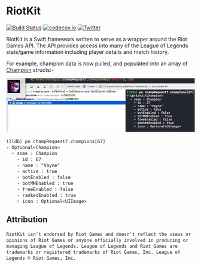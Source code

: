 # RiotKit

[![Build Status](https://travis-ci.org/RiotKit/RiotKit.svg?branch=master)](https://travis-ci.org/RiotKit/RiotKit)
[![codecov.io](https://codecov.io/gh/RiotKit/RiotKit/branch/master/graphs/badge.svg)](https://codecov.io/gh/RiotKit/RiotKit/branch/master)
[![Twitter](https://img.shields.io/badge/twitter-@Hexploitable-blue.svg?style=flat)](http://twitter.com/Hexploitable)

RiotKit is a Swift framework written to serve as a wrapper around the Riot Games API.
The API provides access into many of the League of Legends stats/game information including player details and match history.


For example, champion data is now pulled, and populated into an array of [Champion](RiotKit/RiotKit/Champion.swift) structs:-


![Champion Struct Example](Screenshots/ChampionStruct.png)

```
(lldb) po champRequest?.champions[67]
▿ Optional<Champion>
  ▿ some : Champion
    - id : 67
    - name : "Vayne"
    - active : true
    - botEnabled : false
    - botMMEnabled : true
    - freeEnabled : false
    - rankedEnabled : true
    ▿ icon : Optional<UIImage>
```

## Attribution
```
RiotKit isn't endorsed by Riot Games and doesn't reflect the views or opinions of Riot Games or anyone officially involved in producing or managing League of Legends. League of Legends and Riot Games are trademarks or registered trademarks of Riot Games, Inc. League of Legends © Riot Games, Inc.
```
